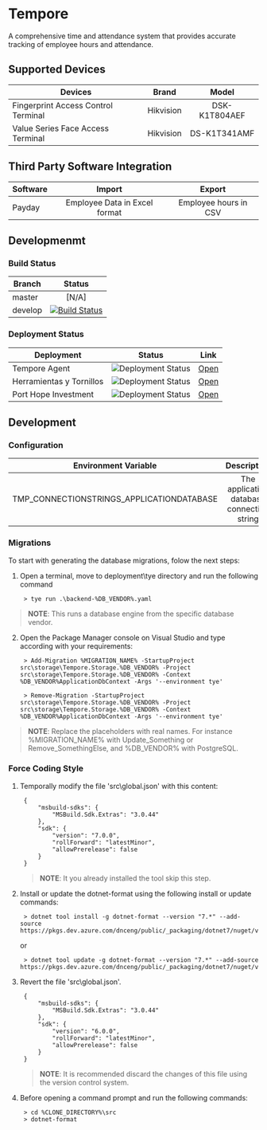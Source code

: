 # Tempore

A comprehensive time and attendance system that provides accurate tracking of employee hours and attendance. 

## Supported Devices

| Devices                             |   Brand   |     Model     |
|-------------------------------------|:---------:|:-------------:|
| Fingerprint Access Control Terminal | Hikvision | DSK-K1T804AEF |
| Value Series Face Access Terminal   | Hikvision | DS-K1T341AMF  |

## Third Party Software Integration

| Software |            Import             |        Export         |
|----------|:-----------------------------:|:---------------------:|
| Payday   | Employee Data in Excel format | Employee hours in CSV |


## Developmenmt

### Build Status

| Branch  |                                                                                                           Status                                                                                                          |
| ------- |:-------------------------------------------------------------------------------------------------------------------------------------------------------------------------------------------------------------------------:|
| master  |                                                                                                           [N/A]                                                                                                           |
| develop | [![Build Status](https://dev.azure.com/Port-Hope-Investment/Tempore/_apis/build/status%2FTempore?branchName=develop)](https://dev.azure.com/Port-Hope-Investment/Tempore/_build/latest?definitionId=3&branchName=develop) |


### Deployment Status

| Deployment               |                                                                   Status                                                                  |                                  Link                                 |
| ------------------------ |:-----------------------------------------------------------------------------------------------------------------------------------------:|:---------------------------------------------------------------------:|
| Tempore Agent            | ![Deployment Status](https://vsrm.dev.azure.com/Port-Hope-Investment/_apis/public/Release/badge/45ea6a94-54c3-49c5-bbaa-f561a0dce01b/2/2) | [Open](https://nexus.tempore.io/#browse/browse:tempore:Tempore.Agent) |
| Herramientas y Tornillos | ![Deployment Status](https://vsrm.dev.azure.com/Port-Hope-Investment/_apis/public/Release/badge/45ea6a94-54c3-49c5-bbaa-f561a0dce01b/2/3) |                      [Open](http://ht.tempore.io)                     |
| Port Hope Investment     | ![Deployment Status](https://vsrm.dev.azure.com/Port-Hope-Investment/_apis/public/Release/badge/45ea6a94-54c3-49c5-bbaa-f561a0dce01b/2/4) |                      [Open](http://phi.tempore.io)                    |

## Development

### Configuration

| Environment Variable                      |                Description                 |
|-------------------------------------------|:------------------------------------------:|
| TMP_CONNECTIONSTRINGS_APPLICATIONDATABASE | The application database connection string |

### Migrations

To start with generating the database migrations, folow the next steps:

1) Open a terminal, move to deployment\tye directory and run the following command

        > tye run .\backend-%DB_VENDOR%.yaml

  > **NOTE**: This runs a database engine from the specific database vendor.

2) Open the Package Manager console on Visual Studio and type according with your requirements:

        > Add-Migration %MIGRATION_NAME% -StartupProject src\storage\Tempore.Storage.%DB_VENDOR% -Project src\storage\Tempore.Storage.%DB_VENDOR% -Context %DB_VENDOR%ApplicationDbContext -Args '--environment tye'

        > Remove-Migration -StartupProject src\storage\Tempore.Storage.%DB_VENDOR% -Project src\storage\Tempore.Storage.%DB_VENDOR% -Context %DB_VENDOR%ApplicationDbContext -Args '--environment tye'

  > **NOTE**: Replace the placeholders with real names. For instance %MIGRATION_NAME% with Update_Something or Remove_SomethingElse, and %DB_VENDOR% with PostgreSQL.

### Force Coding Style

1) Temporally modify the file 'src\global.json' with this content:

        {
            "msbuild-sdks": {
                "MSBuild.Sdk.Extras": "3.0.44"
            },
            "sdk": {
                "version": "7.0.0",
                "rollForward": "latestMinor",
                "allowPrerelease": false
            }
        }

     > **NOTE**: It you already installed the tool skip this step.     

2) Install or update the dotnet-format using the following install or update commands:

        > dotnet tool install -g dotnet-format --version "7.*" --add-source https://pkgs.dev.azure.com/dnceng/public/_packaging/dotnet7/nuget/v3/index.json

    or

        > dotnet tool update -g dotnet-format --version "7.*" --add-source https://pkgs.dev.azure.com/dnceng/public/_packaging/dotnet7/nuget/v3/index.json

3) Revert the file 'src\global.json'. 

        {
            "msbuild-sdks": {
                "MSBuild.Sdk.Extras": "3.0.44"
            },
            "sdk": {
                "version": "6.0.0",
                "rollForward": "latestMinor",
                "allowPrerelease": false
            }
        }

     > **NOTE**: It is recommended discard the changes of this file using the version control system.     

4) Before opening a command prompt and run the following commands:

        > cd %CLONE_DIRECTORY%\src
        > dotnet-format
